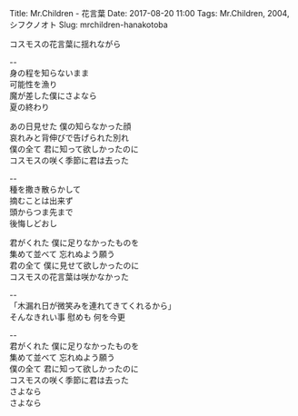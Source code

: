 Title: Mr.Children - 花言葉
Date: 2017-08-20 11:00
Tags: Mr.Children, 2004, シフクノオト
Slug: mrchildren-hanakotoba


コスモスの花言葉に揺れながら  
  
--  
身の程を知らないまま  
可能性を漁り  
魔が差した僕にさよなら  
夏の終わり  
  
あの日見せた 僕の知らなかった顔  
哀れみと背伸びで告げられた別れ  
僕の全て 君に知って欲しかったのに  
コスモスの咲く季節に君は去った  
  
--  
種を撒き散らかして  
摘むことは出来ず  
頭からつま先まで  
後悔しどおし  
  
君がくれた 僕に足りなかったものを  
集めて並べて 忘れぬよう願う  
君の全て 僕に見せて欲しかったのに  
コスモスの花言葉は咲かなかった  
  
--  
「木漏れ日が微笑みを連れてきてくれるから」  
そんなきれい事 慰めも 何を今更  
  
--  
君がくれた 僕に足りなかったものを  
集めて並べて 忘れぬよう願う  
僕の全て 君に知って欲しかったのに  
コスモスの咲く季節に君は去った  
さよなら  
さよなら  
